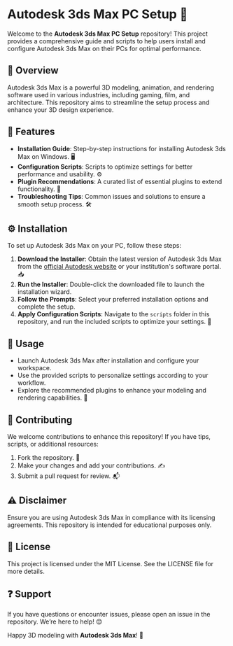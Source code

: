 # Autodesk 3ds Max PC Setup 🌟

Welcome to the **Autodesk 3ds Max PC Setup** repository! This project provides a comprehensive guide and scripts to help users install and configure Autodesk 3ds Max on their PCs for optimal performance.

## 📌 Overview  
Autodesk 3ds Max is a powerful 3D modeling, animation, and rendering software used in various industries, including gaming, film, and architecture. This repository aims to streamline the setup process and enhance your 3D design experience.

## 🌟 Features  
- **Installation Guide**: Step-by-step instructions for installing Autodesk 3ds Max on Windows. 🖥️  
- **Configuration Scripts**: Scripts to optimize settings for better performance and usability. ⚙️  
- **Plugin Recommendations**: A curated list of essential plugins to extend functionality. 🔌  
- **Troubleshooting Tips**: Common issues and solutions to ensure a smooth setup process. 🛠️

## ⚙️ Installation  
To set up Autodesk 3ds Max on your PC, follow these steps:

1. **Download the Installer**: Obtain the latest version of Autodesk 3ds Max from the [official Autodesk website](https://www.autodesk.com/products/3ds-max/overview) or your institution's software portal. 📥  
2. **Run the Installer**: Double-click the downloaded file to launch the installation wizard.  
3. **Follow the Prompts**: Select your preferred installation options and complete the setup.  
4. **Apply Configuration Scripts**: Navigate to the `scripts` folder in this repository, and run the included scripts to optimize your settings. 🚀  

## 📖 Usage  
- Launch Autodesk 3ds Max after installation and configure your workspace.
- Use the provided scripts to personalize settings according to your workflow.
- Explore the recommended plugins to enhance your modeling and rendering capabilities. 🎨

## 🤝 Contributing  
We welcome contributions to enhance this repository! If you have tips, scripts, or additional resources:

1. Fork the repository. 🍴  
2. Make your changes and add your contributions. ✍️  
3. Submit a pull request for review. 📬

## ⚠️ Disclaimer  
Ensure you are using Autodesk 3ds Max in compliance with its licensing agreements. This repository is intended for educational purposes only.

## 📜 License  
This project is licensed under the MIT License. See the LICENSE file for more details.

## ❓ Support  
If you have questions or encounter issues, please open an issue in the repository. We’re here to help! 😊

Happy 3D modeling with **Autodesk 3ds Max**! 🌟
